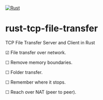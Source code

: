 [![Rust](https://github.com/Tahinli/rust-tcp-file-transfer/actions/workflows/rust.yml/badge.svg?branch=main)](https://github.com/Tahinli/rust-tcp-file-transfer/actions/workflows/rust.yml)
# rust-tcp-file-transfer
TCP File Transfer Server and Client in Rust

☑ File transfer over network.

☐ Remove memory boundaries.

☐ Folder transfer.

☐ Remember where it stops.

☐ Reach over NAT (peer to peer).
